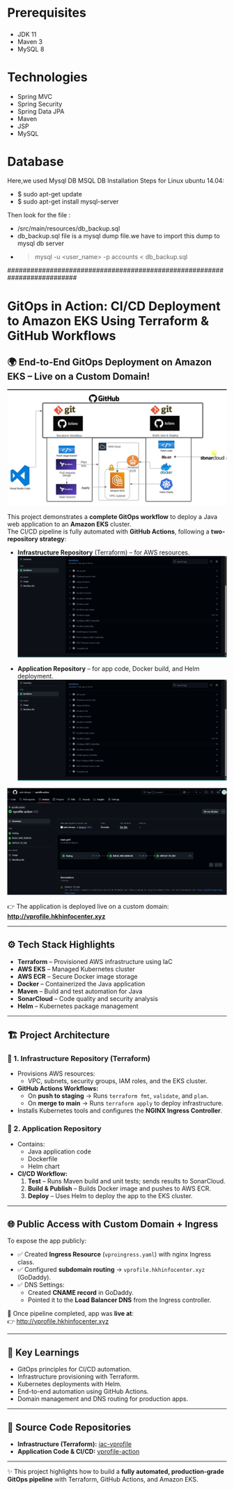 # Prerequisites
#####
- JDK 11
- Maven 3
- MySQL 8 

# Technologies 
- Spring MVC
- Spring Security
- Spring Data JPA
- Maven
- JSP
- MySQL
# Database
Here,we used Mysql DB 
MSQL DB Installation Steps for Linux ubuntu 14.04:
- $ sudo apt-get update
- $ sudo apt-get install mysql-server

Then look for the file :
- /src/main/resources/db_backup.sql
- db_backup.sql file is a mysql dump file.we have to import this dump to mysql db server
- > mysql -u <user_name> -p accounts < db_backup.sql

##########################################################################
# GitOps in Action: CI/CD Deployment to Amazon EKS Using Terraform & GitHub Workflows

## 🌍 End-to-End GitOps Deployment on Amazon EKS – Live on a Custom Domain!
![Architecture](images/action-1.png)

This project demonstrates a **complete GitOps workflow** to deploy a Java web application to an **Amazon EKS** cluster.  
The CI/CD pipeline is fully automated with **GitHub Actions**, following a **two-repository strategy**:
- **Infrastructure Repository** (Terraform) – for AWS resources.
![Architecture](images/action-2.png)

- **Application Repository** – for app code, Docker build, and Helm deployment.
![Architecture](images/action-2.png)

![Architecture](images/action-3.png)

👉 The application is deployed live on a custom domain:  
**http://vprofile.hkhinfocenter.xyz**  

---

## ⚙️ Tech Stack Highlights
- **Terraform** – Provisioned AWS infrastructure using IaC  
- **AWS EKS** – Managed Kubernetes cluster  
- **AWS ECR** – Secure Docker image storage  
- **Docker** – Containerized the Java application  
- **Maven** – Build and test automation for Java  
- **SonarCloud** – Code quality and security analysis  
- **Helm** – Kubernetes package management  

---

## 🏗️ Project Architecture

### 📁 1. Infrastructure Repository (Terraform)
- Provisions AWS resources:
  - VPC, subnets, security groups, IAM roles, and the EKS cluster.
- **GitHub Actions Workflows:**
  - On **push to staging** → Runs `terraform fmt`, `validate`, and `plan`.
  - On **merge to main** → Runs `terraform apply` to deploy infrastructure.
- Installs Kubernetes tools and configures the **NGINX Ingress Controller**.

### 📁 2. Application Repository
- Contains:
  - Java application code  
  - Dockerfile  
  - Helm chart  
- **CI/CD Workflow:**
  1. **Test** – Runs Maven build and unit tests; sends results to SonarCloud.  
  2. **Build & Publish** – Builds Docker image and pushes to AWS ECR.  
  3. **Deploy** – Uses Helm to deploy the app to the EKS cluster.  

---

## 🌐 Public Access with Custom Domain + Ingress
To expose the app publicly:
- ✅ Created **Ingress Resource** (`vproingress.yaml`) with nginx Ingress class.  
- ✅ Configured **subdomain routing** → `vprofile.hkhinfocenter.xyz` (GoDaddy).  
- ✅ DNS Settings:
  - Created **CNAME record** in GoDaddy.  
  - Pointed it to the **Load Balancer DNS** from the Ingress controller.  

📡 Once pipeline completed, app was **live at**:  
👉 http://vprofile.hkhinfocenter.xyz  

---

## 🎯 Key Learnings
- GitOps principles for CI/CD automation.  
- Infrastructure provisioning with Terraform.  
- Kubernetes deployments with Helm.  
- End-to-end automation using GitHub Actions.  
- Domain management and DNS routing for production apps.  

---

## 📂 Source Code Repositories
- **Infrastructure (Terraform):** [iac-vprofile](https://github.com/azizi-devops/IAC-Vprofile)  
- **Application Code & CI/CD:** [vprofile-action](https://github.com/azizi-devops/vprofile-action)  

---
✨ This project highlights how to build a **fully automated, production-grade GitOps pipeline** with Terraform, GitHub Actions, and Amazon EKS.
